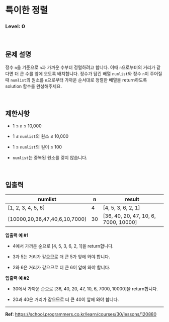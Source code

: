 # 특이한 정렬

### Level: 0

<br>

## 문제 설명

정수 `n`을 기준으로 `n`과 가까운 수부터 정렬하려고 합니다. 이때 `n`으로부터의 거리가 같다면 더 큰 수를 앞에 오도록 배치합니다. 정수가 담긴 배열 `numlist`와 정수 `n`이 주어질 때 `numlist`의 원소를 `n`으로부터 가까운 순서대로 정렬한 배열을 return하도록 solution 함수를 완성해주세요.

<br>

## 제한사항

- 1 ≤ `n` ≤ 10,000

- 1 ≤ `numlist`의 원소 ≤ 10,000

- 1 ≤ `numlist`의 길이 ≤ 100

- `numlist`는 중복된 원소를 갖지 않습니다.

<br>

## 입출력

| numlist | n | result |
| ------- | - | ------ |
| [1, 2, 3, 4, 5, 6] | 4 | [4, 5, 3, 6, 2, 1] |
| [10000,20,36,47,40,6,10,7000] | 30 | [36, 40, 20, 47, 10, 6, 7000, 10000] |

**입출력 예 #1**

- 4에서 가까운 순으로 [4, 5, 3, 6, 2, 1]을 return합니다.

- 3과 5는 거리가 같으므로 더 큰 5가 앞에 와야 합니다.

- 2와 6은 거리가 같으므로 더 큰 6이 앞에 와야 합니다.

**입출력 예 #2**

- 30에서 가까운 순으로 [36, 40, 20, 47, 10, 6, 7000, 10000]을 return합니다.

- 20과 40은 거리가 같으므로 더 큰 40이 앞에 와야 합니다.

---

**Ref**: https://school.programmers.co.kr/learn/courses/30/lessons/120880